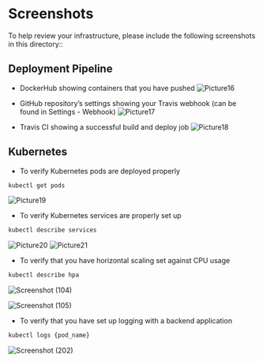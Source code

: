 ﻿# Screenshots
To help review your infrastructure, please include the following screenshots in this directory::

## Deployment Pipeline
* DockerHub showing containers that you have pushed
![Picture16](https://user-images.githubusercontent.com/86393854/200703389-8c81cc65-b86b-4345-8306-bd24ddbea7c8.png)


* GitHub repository’s settings showing your Travis webhook (can be found in Settings - Webhook)
![Picture17](https://user-images.githubusercontent.com/86393854/200703363-c738a7d8-8576-4b7e-8404-ff508e0b167b.png)


* Travis CI showing a successful build and deploy job
![Picture18](https://user-images.githubusercontent.com/86393854/200703417-98c77309-d10f-4d81-9cf1-b5374bffb302.png)

## Kubernetes
* To verify Kubernetes pods are deployed properly
```bash
kubectl get pods

```
![Picture19](https://user-images.githubusercontent.com/86393854/200703445-c241b688-7a15-4b4a-b8a2-831620a91b1a.png)

* To verify Kubernetes services are properly set up
```bash
kubectl describe services
```
![Picture20](https://user-images.githubusercontent.com/86393854/200703522-93412164-32c3-4a11-bbac-ed9d329d0686.png)
![Picture21](https://user-images.githubusercontent.com/86393854/200703545-00638071-b3c1-4e0e-9304-159b0fe96bf1.png)



* To verify that you have horizontal scaling set against CPU usage
```bash
kubectl describe hpa
```
![Screenshot (104)](https://user-images.githubusercontent.com/86393854/200855263-86bea880-b9db-4f81-9ad9-aab93671a850.jpg)

![Screenshot (105)](https://user-images.githubusercontent.com/86393854/200855389-b4e76a23-92be-48c4-8eef-c965d4d57448.jpg)




* To verify that you have set up logging with a backend application
```bash
kubectl logs {pod_name}
```

![Screenshot (202)](https://user-images.githubusercontent.com/86393854/200897049-b484d44d-ea92-4a41-b109-0f80b6123ffc.jpg)



